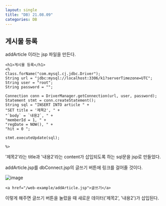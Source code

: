 ```yaml
---
layout: single
title: "DB) 21.08.09"
categories: DB
---
```

## 게시물 등록

addArticle 이라는 jsp 파일을 만든다.
```
<h1>게시물 등록</h1>
<%
Class.forName("com.mysql.cj.jdbc.Driver");
String url = "jdbc:mysql://localhost:3306/k1?serverTimezone=UTC";
String user = "root";
String password = "";

Connection conn = DriverManager.getConnection(url, user, password);
Statement stmt = conn.createStatement();
String sql = "INSERT INTO article " + 
"SET title = '제목2', " + 
"`body` = `내용2`, " + 
"memberId = 1, " + 
"regDate = NOW(), " + 
"hit = 0 ";

stmt.executeUpdate(sql);

%>
```
'제목2'라는 title과 '내용2'라는 content가 삽입되도록 하는 sql문을 jsp로 만들었다.

addArticle.jsp를 dbConnect.jsp의 글쓰기 버튼에 링크를 걸어줄 것이다.

![image](https://user-images.githubusercontent.com/52832956/128695722-f37eece9-ef0a-41a7-aedf-91b969676848.png)
```
<a href="/web-example/addArticle.jsp">글쓰기</a>
```
이렇게 해주면 글쓰기 버튼을 눌렀을 때 새로운 데이터('제목2', '내용2')가 삽입된다.

